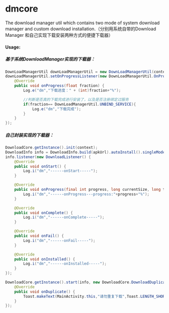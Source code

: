 # dmcore
The download manager util which contains two mode of system  download manager and custom download installation.（分别用系统自带的Download Manager 和自己实现下载安装两种方式的便捷下载器）

#### Usage:
##### 基于系统DownloadManager实现的下载器：
```java
DownLoadManagerUtil downLoadManagerUtil = new DownLoadManagerUtil(context);
downLoadManagerUtil.setOnProgressListener(new DownLoadManagerUtil.OnProgressListener() {
    @Override
    public void onProgress(float fraction) {
        Log.e("dm","下载进度：" + (int)fraction+"%");

        //判断是否真的下载完成进行安装了，以及是否注册绑定过服务
        if(fraction== DownLoadManagerUtil.UNBIND_SERVICE){
            Log.e("dm","下载完成");
        }
    }
});
```

##### 自己封装实现的下载器：
```java
DownloadCore.getInstance().init(context);
DownloadInfo info = DownloadInfo.build(apkUrl).autoInstall().singleMode();
info.listener(new DownloadListener() {
    @Override
    public void onStart() {
        Log.i("dm","------onStart-----");
    }

    @Override
    public void onProgress(final int progress, long currentSize, long totalSize) {
        Log.i("dm","------onProgress---progress:"+progress+"%");
    }

    @Override
    public void onComplete() {
        Log.i("dm","------onComplete-----");
    }

    @Override
    public void onFail() {
        Log.i("dm","------onFail-----");
    }

    @Override
    public void onInstalled() {
        Log.i("dm","------onInstalled-----");
    }
});

DownloadCore.getInstance().start(info, new DownloadCore.DownloadDuplicateListener() {
    @Override
    public void onDuplicate() {
        Toast.makeText(MainActivity.this,"请勿重复下载",Toast.LENGTH_SHORT).show();
    }
});
```
